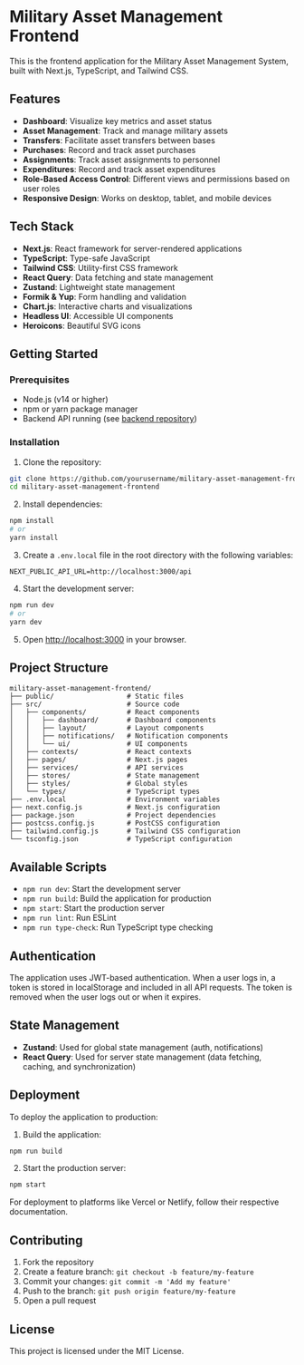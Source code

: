 # Military Asset Management Frontend

This is the frontend application for the Military Asset Management System, built with Next.js, TypeScript, and Tailwind CSS.

## Features

- **Dashboard**: Visualize key metrics and asset status
- **Asset Management**: Track and manage military assets
- **Transfers**: Facilitate asset transfers between bases
- **Purchases**: Record and track asset purchases
- **Assignments**: Track asset assignments to personnel
- **Expenditures**: Record and track asset expenditures
- **Role-Based Access Control**: Different views and permissions based on user roles
- **Responsive Design**: Works on desktop, tablet, and mobile devices

## Tech Stack

- **Next.js**: React framework for server-rendered applications
- **TypeScript**: Type-safe JavaScript
- **Tailwind CSS**: Utility-first CSS framework
- **React Query**: Data fetching and state management
- **Zustand**: Lightweight state management
- **Formik & Yup**: Form handling and validation
- **Chart.js**: Interactive charts and visualizations
- **Headless UI**: Accessible UI components
- **Heroicons**: Beautiful SVG icons

## Getting Started

### Prerequisites

- Node.js (v14 or higher)
- npm or yarn package manager
- Backend API running (see [backend repository](../military-asset-management))

### Installation

1. Clone the repository:
```bash
git clone https://github.com/yourusername/military-asset-management-frontend.git
cd military-asset-management-frontend
```

2. Install dependencies:
```bash
npm install
# or
yarn install
```

3. Create a `.env.local` file in the root directory with the following variables:
```
NEXT_PUBLIC_API_URL=http://localhost:3000/api
```

4. Start the development server:
```bash
npm run dev
# or
yarn dev
```

5. Open [http://localhost:3000](http://localhost:3000) in your browser.

## Project Structure

```
military-asset-management-frontend/
├── public/                  # Static files
├── src/                     # Source code
│   ├── components/          # React components
│   │   ├── dashboard/       # Dashboard components
│   │   ├── layout/          # Layout components
│   │   ├── notifications/   # Notification components
│   │   └── ui/              # UI components
│   ├── contexts/            # React contexts
│   ├── pages/               # Next.js pages
│   ├── services/            # API services
│   ├── stores/              # State management
│   ├── styles/              # Global styles
│   └── types/               # TypeScript types
├── .env.local               # Environment variables
├── next.config.js           # Next.js configuration
├── package.json             # Project dependencies
├── postcss.config.js        # PostCSS configuration
├── tailwind.config.js       # Tailwind CSS configuration
└── tsconfig.json            # TypeScript configuration
```

## Available Scripts

- `npm run dev`: Start the development server
- `npm run build`: Build the application for production
- `npm start`: Start the production server
- `npm run lint`: Run ESLint
- `npm run type-check`: Run TypeScript type checking

## Authentication

The application uses JWT-based authentication. When a user logs in, a token is stored in localStorage and included in all API requests. The token is removed when the user logs out or when it expires.

## State Management

- **Zustand**: Used for global state management (auth, notifications)
- **React Query**: Used for server state management (data fetching, caching, and synchronization)

## Deployment

To deploy the application to production:

1. Build the application:
```bash
npm run build
```

2. Start the production server:
```bash
npm start
```

For deployment to platforms like Vercel or Netlify, follow their respective documentation.

## Contributing

1. Fork the repository
2. Create a feature branch: `git checkout -b feature/my-feature`
3. Commit your changes: `git commit -m 'Add my feature'`
4. Push to the branch: `git push origin feature/my-feature`
5. Open a pull request

## License

This project is licensed under the MIT License.
